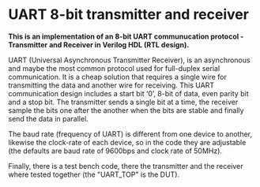 # UART 8-bit transmitter and receiver
**This is an implementation of an 8-bit UART communucation protocol - Transmitter and Receiver in Verilog HDL (RTL design).**

UART (Universal Asynchronous Transmitter Receiver), is an asynchronous and maybe the most common protocol used for full-duplex serial communication.
It is a cheap solution that requires a single wire for transmitting the data and another wire for receiving.
This UART communication design includes a start bit ‘0’, 8-bit of data, even parity bit and a stop bit.
The transmitter sends a single bit at a time, the receiver sample the bits one after the another when the bits are stable and finally send the data in parallel.

The baud rate (frequency of UART) is different from one device to another, likewise the clock-rate of each device, so in the code they are adjustable (the defaults are baud rate of 9600bps and clock rate of 50MHz).

Finally, there is a test bench code, there the transmitter and the receiver where tested together (the "UART_TOP" is the DUT). 


